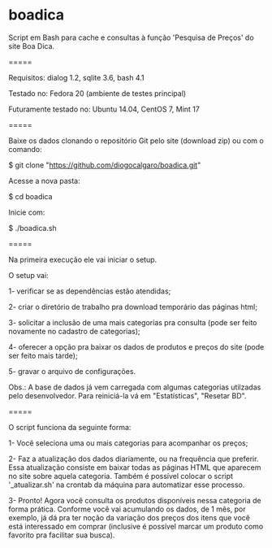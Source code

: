 boadica
=======

Script em Bash para cache e consultas à função 'Pesquisa de Preços' do site Boa Dica.

=====

Requisitos: dialog 1.2, sqlite 3.6, bash 4.1

Testado no: Fedora 20 (ambiente de testes principal)

Futuramente testado no: Ubuntu 14.04, CentOS 7, Mint 17

=====

Baixe os dados clonando o repositório Git pelo site (download zip) ou com o comando:

$ git clone "https://github.com/diogocalgaro/boadica.git"

Acesse a nova pasta:

$ cd boadica

Inicie com:

$ ./boadica.sh

=====

Na primeira execução ele vai iniciar o setup.

O setup vai:

1- verificar se as dependências estão atendidas; 

2- criar o diretório de trabalho pra download temporário das páginas html; 

3- solicitar a inclusão de uma mais categorias pra consulta (pode ser feito novamente no cadastro de categorias); 

4- oferecer a opção pra baixar os dados de produtos e preços do site (pode ser feito mais tarde); 

5- gravar o arquivo de configurações.

Obs.: A base de dados já vem carregada com algumas categorias utilzadas pelo desenvolvedor. Para reiniciá-la vá em "Estatísticas", "Resetar BD".

=====

O script funciona da seguinte forma:

1- Você seleciona uma ou mais categorias para acompanhar os preços;

2- Faz a atualização dos dados diariamente, ou na frequência que preferir. Essa atualização consiste em baixar todas as páginas HTML que aparecem no site sobre aquela categoria. Também é possível colocar o script '_atualizar.sh' na crontab da máquina para automatizar esse processo.

3- Pronto! Agora você consulta os produtos disponíveis nessa categoria de forma prática. Conforme você vai acumulando os dados, de 1 mês, por exemplo, já dá pra ter noção da variação dos preços dos itens que você está interessado em comprar (inclusive é possível marcar um produto como favorito pra facilitar sua busca).

